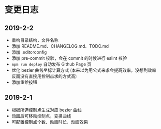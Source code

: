 # 变更日志

## 2019-2-2

- 重构目录结构，文件名称
- 添加 README.md、CHANGELOG.md、TODO.md
- 添加 .editorconfig
- 添加 pre-commit 校验，会在 commit 的时候进行 eslint 校验
- `npm run deploy` 自动发布 Github Page 页
- 优化 bezier 曲线坐标计算方式 (本来以为用公式来求会提高效率，没想到效率反而没有直接用控制点求的方式高)
- 添加重绘按钮

## 2019-2-1

- 根据所选控制点生成对应 bezier 曲线
- 动画后可移动控制点，变换曲线
- 可配置控制点个数、动画时长、动画效果